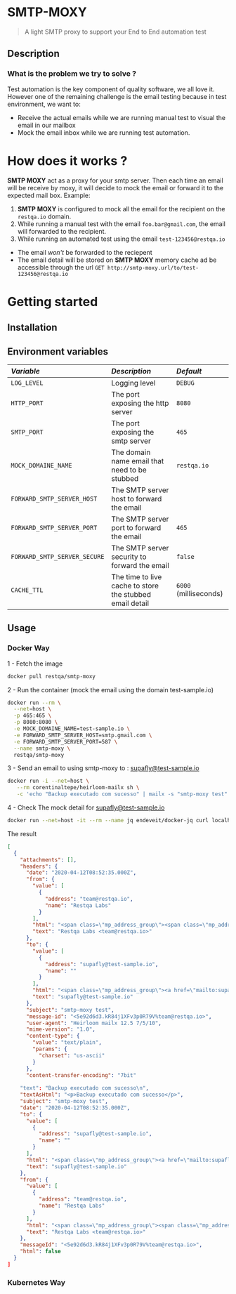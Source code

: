 # SMTP-MOXY

> A light SMTP proxy to support your End to End automation test

## Description

### What is the problem we try to solve ?

Test automation is the key component of quality software, we all love it. 
However one of the remaining challenge is the email testing because in test environment, we want to:

* Receive the actual emails while we are running manual test to visual the email in our mailbox
* Mock the email inbox while we are running test automation.

# How does it works ? 

**SMTP MOXY** act as a proxy for your smtp server. Then each time an email will be receive by moxy, it will decide to mock  the email or forward it to the expected mail box.
Example:

1. **SMTP MOXY** is configured to mock all the email for the recipient on the `restqa.io` domain.
2. While running a manual test with the email `foo.bar@gmail.com`, the email will forwarded to the recipient.
3. While running an automated test using the email `test-123456@restqa.io`
  * The email *won't* be forwarded to the reciepent
  * The email detail will be stored on **SMTP MOXY** memory cache ad be accessible through the url `GET http://smtp-moxy.url/to/test-123456@restqa.io`


# Getting started

## Installation

## Environment variables

| *Variable*                   | *Description*                                            | *Default*             |
|:-----------------------------|:---------------------------------------------------------|:----------------------|
| `LOG_LEVEL`                  | Logging level                                            | `DEBUG`               |
| `HTTP_PORT   `               | The port exposing the http server                        | `8080`                |
| `SMTP_PORT`                  | The port exposing the smtp server                        | `465`                 |     
| `MOCK_DOMAINE_NAME`          | The domain name email that need to be stubbed            | `restqa.io`           |
| `FORWARD_SMTP_SERVER_HOST`   | The SMTP server host to forward the email                |                       |
| `FORWARD_SMTP_SERVER_PORT`   | The SMTP server port to forward the email                | `465`                 |
| `FORWARD_SMTP_SERVER_SECURE` | The SMTP server security to forward the email            | `false`               |
| `CACHE_TTL`                  | The time to live cache to store the stubbed email detail | `6000` (milliseconds) |


## Usage

### Docker Way

1 - Fetch the image

```sh
docker pull restqa/smtp-moxy
```


2 - Run the container (mock the email using the domain test-sample.io)

```sh
docker run --rm \
  --net=host \
  -p 465:465 \
  -p 8080:8080 \
  -e MOCK_DOMAINE_NAME=test-sample.io \
  -e FORWARD_SMTP_SERVER_HOST=smtp.gmail.com \
  -e FORWARD_SMTP_SERVER_PORT=587 \
  --name smtp-moxy \
  restqa/smtp-moxy
```

3 - Send an email to using smtp-moxy to : supafly@test-sample.io

```sh
docker run -i --net=host \
   --rm corentinaltepe/heirloom-mailx sh \
   -c 'echo "Backup executado com sucesso" | mailx -s "smtp-moxy test" -S smtp-use-starttls -S ssl-verify=ignore -S smtp=smtp://localhost:465 -S smtp-auth=login -S smtp-auth-user=your-smtp-username -S smtp-auth-password=your-smtp-password -S from="Restqa Labs <team@restqa.io>" -v supafly@test-sample.io'
```



4 - Check The mock detail for supafly@test-sample.io

```sh
docker run --net=host -it --rm --name jq endeveit/docker-jq curl localhost:8080/to/supafly@test-sample.io | jq
```

The result

```json
[
  {
    "attachments": [],
    "headers": {
      "date": "2020-04-12T08:52:35.000Z",
      "from": {
        "value": [
          {
            "address": "team@restqa.io",
            "name": "Restqa Labs"
          }
        ],
        "html": "<span class=\"mp_address_group\"><span class=\"mp_address_name\">Restqa Labs</span> &lt;<a href=\"mailto:team@restqa.io\" class=\"mp_address_email\">team@restqa.io</a>&gt;</span>",
        "text": "Restqa Labs <team@restqa.io>"
      },
      "to": {
        "value": [
          {
            "address": "supafly@test-sample.io",
            "name": ""
          }
        ],
        "html": "<span class=\"mp_address_group\"><a href=\"mailto:supafly@test-sample.io\" class=\"mp_address_email\">supafly@test-sample.io</a></span>",
        "text": "supafly@test-sample.io"
      },
      "subject": "smtp-moxy test",
      "message-id": "<5e92d6d3.kR84j1XFv3p0R79V%team@restqa.io>",
      "user-agent": "Heirloom mailx 12.5 7/5/10",
      "mime-version": "1.0",
      "content-type": {
        "value": "text/plain",
        "params": {
          "charset": "us-ascii"
        }
      },
      "content-transfer-encoding": "7bit"
   
    "text": "Backup executado com sucesso\n",
    "textAsHtml": "<p>Backup executado com sucesso</p>",
    "subject": "smtp-moxy test",
    "date": "2020-04-12T08:52:35.000Z",
    "to": {
      "value": [
        {
          "address": "supafly@test-sample.io",
          "name": ""
        }
      ],
      "html": "<span class=\"mp_address_group\"><a href=\"mailto:supafly@test-sample.io\" class=\"mp_address_email\">supafly@test-sample.io</a></span>",
      "text": "supafly@test-sample.io"
    },
    "from": {
      "value": [
        {
          "address": "team@restqa.io",
          "name": "Restqa Labs"
        }
      ],
      "html": "<span class=\"mp_address_group\"><span class=\"mp_address_name\">Restqa Labs</span> &lt;<a href=\"mailto:team@restqa.io\" class=\"mp_address_email\">team@restqa.io</a>&gt;</span>",
      "text": "Restqa Labs <team@restqa.io>"
    },
    "messageId": "<5e92d6d3.kR84j1XFv3p0R79V%team@restqa.io>",
    "html": false
  }
]
```


### Kubernetes Way





